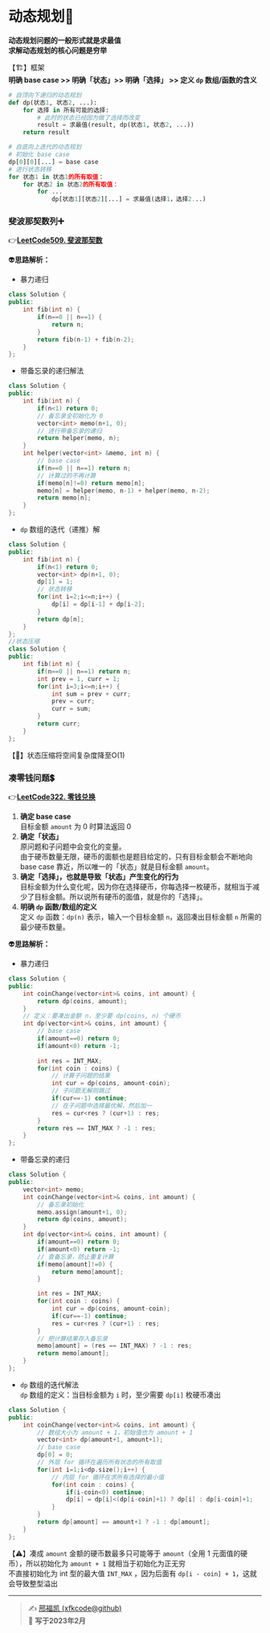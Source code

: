 # 动态规划:tractor: 

**动态规划问题的一般形式就是求最值**   
**求解动态规划的核心问题是穷举** 

【:building_construction:】框架  
**明确 base case >> 明确「状态」>> 明确「选择」 >> 定义 `dp` 数组/函数的含义** 

```python
# 自顶向下递归的动态规划
def dp(状态1, 状态2, ...):
    for 选择 in 所有可能的选择:
        # 此时的状态已经因为做了选择而改变
        result = 求最值(result, dp(状态1, 状态2, ...))
    return result

# 自底向上迭代的动态规划
# 初始化 base case
dp[0][0][...] = base case
# 进行状态转移
for 状态1 in 状态1的所有取值：
    for 状态2 in 状态2的所有取值：
        for ...
            dp[状态1][状态2][...] = 求最值(选择1，选择2...)
```

### 斐波那契数列:heavy_plus_sign: 

:point_right:[**LeetCode509. 斐波那契数**](https://leetcode.cn/problems/fibonacci-number/) 

:alien:**思路解析：** 

- 暴力递归

```C++
class Solution {
public:
    int fib(int n) {
        if(n==0 || n==1) {
            return n;
        }
        return fib(n-1) + fib(n-2);
    }
};
```

- 带备忘录的递归解法

```C++
class Solution {
public:
    int fib(int n) {
        if(n<1) return 0;
        // 备忘录全初始化为 0
        vector<int> memo(n+1, 0);
        // 进行带备忘录的递归
        return helper(memo, n);
    }
    int helper(vector<int> &memo, int n) {
        // base case
        if(n==0 || n==1) return n;
        // 计算过的不再计算
        if(memo[n]!=0) return memo[n];
        memo[n] = helper(memo, n-1) + helper(memo, n-2);
        return memo[n];
    }
};
```

- `dp` 数组的迭代（递推）解

```C++
class Solution {
public:
    int fib(int n) {
        if(n<1) return 0;
        vector<int> dp(n+1, 0);
        dp[1] = 1;
        // 状态转移
        for(int i=2;i<=n;i++) {
            dp[i] = dp[i-1] + dp[i-2];
        }
        return dp[n];
    }
};
//状态压缩
class Solution {
public:
    int fib(int n) {
        if(n==0 || n==1) return n;
        int prev = 1, curr = 1;
        for(int i=3;i<=n;i++) {
            int sum = prev + curr;
            prev = curr;
            curr = sum;
        }
        return curr;
    }
};
```

【:cactus:】状态压缩将空间复杂度降至O(1)

### 凑零钱问题:heavy_dollar_sign: 

:point_right:[**LeetCode322. 零钱兑换**](https://leetcode.cn/problems/coin-change/description/) 

1. **确定 base case**  
   目标金额 `amount` 为 0 时算法返回 0
2. **确定「状态」**  
   原问题和子问题中会变化的变量。  
   由于硬币数量无限，硬币的面额也是题目给定的，只有目标金额会不断地向 base case 靠近，所以唯一的「状态」就是目标金额 `amount`。
3. **确定「选择」，也就是导致「状态」产生变化的行为**  
   目标金额为什么变化呢，因为你在选择硬币，你每选择一枚硬币，就相当于减少了目标金额。所以说所有硬币的面值，就是你的「选择」。
4. **明确 `dp` 函数/数组的定义**    
   定义 `dp` 函数：`dp(n)` 表示，输入一个目标金额 `n`，返回凑出目标金额 `n` 所需的最少硬币数量。

:alien:**思路解析：** 

- 暴力递归

```C++
class Solution {
public:
    int coinChange(vector<int>& coins, int amount) {
        return dp(coins, amount);
    }
    // 定义：要凑出金额 n，至少要 dp(coins, n) 个硬币
    int dp(vector<int>& coins, int amount) {
        // base case
        if(amount==0) return 0;
        if(amount<0) return -1;
        
        int res = INT_MAX;
        for(int coin : coins) {
            // 计算子问题的结果
            int cur = dp(coins, amount-coin);
            // 子问题无解则跳过
            if(cur==-1) continue;
            // 在子问题中选择最优解，然后加一
            res = cur<res ? (cur+1) : res;
        }
        return res == INT_MAX ? -1 : res;
    }
};
```

- 带备忘录的递归

```C++
class Solution {
public:
    vector<int> memo;
    int coinChange(vector<int>& coins, int amount) {
        // 备忘录初始化
        memo.assign(amount+1, 0);
        return dp(coins, amount);
    }
    int dp(vector<int>& coins, int amount) {
        if(amount==0) return 0;
        if(amount<0) return -1;
        // 查备忘录，防止重复计算
        if(memo[amount]!=0) {
            return memo[amount];
        }

        int res = INT_MAX;
        for(int coin : coins) {
            int cur = dp(coins, amount-coin);
            if(cur==-1) continue;
            res = cur<res ? (cur+1) : res;
        }
        // 把计算结果存入备忘录
        memo[amount] = (res == INT_MAX) ? -1 : res;
        return memo[amount];
    }
};
```

- `dp` 数组的迭代解法  
  `dp` 数组的定义：当目标金额为 `i` 时，至少需要 `dp[i]` 枚硬币凑出

```C++
class Solution {
public:
    int coinChange(vector<int>& coins, int amount) {
        // 数组大小为 amount + 1，初始值也为 amount + 1
        vector<int> dp(amount+1, amount+1);
        // base case
        dp[0] = 0;
        // 外层 for 循环在遍历所有状态的所有取值
        for(int i=1;i<dp.size();i++) {
            // 内层 for 循环在求所有选择的最小值
            for(int coin : coins) {
                if(i-coin<0) continue;
                dp[i] = dp[i]<(dp[i-coin]+1) ? dp[i] : dp[i-coin]+1;
            }
        }
        return dp[amount] == amount+1 ? -1 : dp[amount];
    }
};
```

【:warning:】凑成 `amount` 金额的硬币数最多只可能等于 `amount`（全用 1 元面值的硬币），所以初始化为 `amount + 1` 就相当于初始化为正无穷  
             不直接初始化为 int 型的最大值 `INT_MAX` ，因为后面有 `dp[i - coin] + 1`，这就会导致整型溢出

---
> ✍️ [邢福凯 (xfkcode@github)](https://github.com/xfkcode)  
> 📅 **写于2023年2月** 
